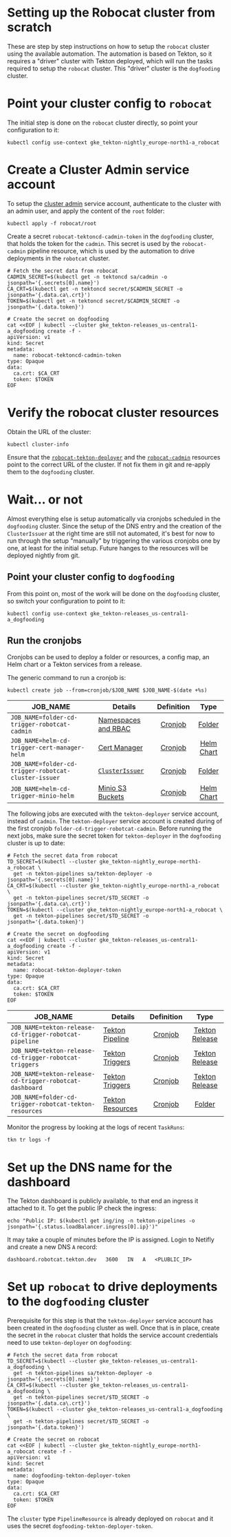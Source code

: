 # Setting up the Robocat cluster from scratch

These are step by step instructions on how to setup the `robocat` cluster using
the available automation. The automation is based on Tekton, so it requires
a "driver" cluster with Tekton deployed, which will run the tasks required to setup
the `robocat` cluster. This "driver" cluster is the `dogfooding` cluster.

# Point your cluster config to `robocat`

The initial step is done on the `robocat` cluster directly, so point your
configuration to it:

```
kubectl config use-context gke_tekton-nightly_europe-north1-a_robocat
```

# Create a Cluster Admin service account

To setup the [cluster admin](root/README.md) service account, authenticate to
the cluster with an admin user, and apply the content of the `root` folder:

```
kubectl apply -f robocat/root
```

Create a secret `robocat-tektoncd-cadmin-token` in the `dogfooding` cluster,
that holds the token for the `cadmin`. This secret is used by the
`robocat-cadmin` pipeline resource, which is used by the automation to drive
deployments in the `robotcat` cluster.

```
# Fetch the secret data from robocat
CADMIN_SECRET=$(kubectl get -n tektoncd sa/cadmin -o jsonpath='{.secrets[0].name}')
CA_CRT=$(kubectl get -n tektoncd secret/$CADMIN_SECRET -o jsonpath='{.data.ca\.crt}')
TOKEN=$(kubectl get -n tektoncd secret/$CADMIN_SECRET -o jsonpath='{.data.token}')

# Create the secret on dogfooding
cat <<EOF | kubectl --cluster gke_tekton-releases_us-central1-a_dogfooding create -f -
apiVersion: v1
kind: Secret
metadata:
  name: robocat-tektoncd-cadmin-token
type: Opaque
data:
  ca.crt: $CA_CRT
  token: $TOKEN
EOF
```

# Verify the robocat cluster resources

Obtain the URL of the cluster:

```
kubectl cluster-info
```

Ensure that the [`robocat-tekton-deployer`](https://github.com/tektoncd/plumbing/blob/5f9cb51b8530f9bfc5e97e235980767ae53cdec9/tekton/resources/cd/clusters.yaml#L57)
and the [`robocat-cadmin`](https://github.com/tektoncd/plumbing/blob/5f9cb51b8530f9bfc5e97e235980767ae53cdec9/tekton/resources/cd/clusters.yaml#L77) resources point to the correct URL of the cluster.
If not fix them in git and re-apply them to the `dogfooding` cluster.

# Wait... or not

Almost everything else is setup automatically via cronjobs scheduled in the
`dogfooding` cluster. Since the setup of the DNS entry and the creation of the
`ClusterIssuer` at the right time are still not automated, it's best for now
to run through the setup "manually" by triggering the various cronjobs
one by one, at least for the initial setup.
Future hanges to the resources will be deployed nightly from git.

## Point your cluster config to `dogfooding`

From this point on, most of the work will be done on the `dogfooding` cluster,
so switch your configuration to point to it:

```
kubectl config use-context gke_tekton-releases_us-central1-a_dogfooding
```

## Run the cronjobs

Cronjobs can be used to deploy a folder or resources, a config map, an Helm
chart or a Tekton services from a release.

The generic command to run a cronjob is:
```
kubectl create job --from=cronjob/$JOB_NAME $JOB_NAME-$(date +%s)
```

JOB_NAME | Details | Definition | Type
---------|---------|:----------:|:----:
`JOB_NAME=folder-cd-trigger-robotcat-cadmin`| [Namespaces and RBAC](cadmin/README.md) | [Cronjob](../tekton/cronjobs/robocat-cadmin-cron) | [Folder](../tekton/cronjobs/folder-cd-cron-base)
`JOB_NAME=helm-cd-trigger-cert-manager-helm` | [Cert Manager](https://github.com/jetstack/cert-manager) | [Cronjob](../tekton/cronjobs/robocat-cert-manager-helm-cron) | [Helm Chart](../tekton/cronjobs/helm-cd-cron-base)
`JOB_NAME=folder-cd-trigger-robotcat-cluster-issuer` | [`ClusterIssuer`](./certificates/README.md) | [Cronjob](../tekton/cronjobs/robocat-certificates-on-demand) | [Folder](../tekton/cronjobs/folder-cd-cron-base)
`JOB_NAME=helm-cd-trigger-minio-helm` | [Minio S3 Buckets](certificates/README.md) | [Cronjob](../tekton/cronjobs/minio-helm-cron) | [Helm Chart](../tekton/cronjobs/helm-cd-cron-base)


The following jobs are executed with the `tekton-deployer` service account,
instead of `cadmin`. The `tekton-deployer` service account is created during
of the first cronjob `folder-cd-trigger-robotcat-cadmin`.
Before running the next jobs, make sure the secret token for `tekton-deployer`
in the `dogfooding` cluster is up to date:

```
# Fetch the secret data from robocat
TD_SECRET=$(kubectl --cluster gke_tekton-nightly_europe-north1-a_robocat \
  get -n tekton-pipelines sa/tekton-deployer -o jsonpath='{.secrets[0].name}')
CA_CRT=$(kubectl --cluster gke_tekton-nightly_europe-north1-a_robocat \
  get -n tekton-pipelines secret/$TD_SECRET -o jsonpath='{.data.ca\.crt}')
TOKEN=$(kubectl --cluster gke_tekton-nightly_europe-north1-a_robocat \
  get -n tekton-pipelines secret/$TD_SECRET -o jsonpath='{.data.token}')

# Create the secret on dogfooding
cat <<EOF | kubectl --cluster gke_tekton-releases_us-central1-a_dogfooding create -f -
apiVersion: v1
kind: Secret
metadata:
  name: robocat-tekton-deployer-token
type: Opaque
data:
  ca.crt: $CA_CRT
  token: $TOKEN
EOF
```

JOB_NAME | Details | Definition | Type
---------|---------|:----------:|:----:
`JOB_NAME=tekton-release-cd-trigger-robotcat-pipeline` | [Tekton Pipeline](https://github.com/tektoncd/pipeline) | [Cronjob](../tekton/cronjobs/robocat-pipeline-deploy-latest-cron) | [Tekton Release](../tekton/cronjobs/tekton-service-cd-cron-base)
`JOB_NAME=tekton-release-cd-trigger-robotcat-triggers` | [Tekton Triggers](https://github.com/tektoncd/triggers) | [Cronjob](../tekton/cronjobs/robocat-triggers-deploy-latest-cron) | [Tekton Release](../tekton/cronjobs/tekton-service-cd-cron-base)
`JOB_NAME=tekton-release-cd-trigger-robotcat-dashboard` | [Tekton Triggers](https://github.com/tektoncd/dashboard) | [Cronjob](../tekton/cronjobs/robocat-dashboard-deploy-latest-cron) | [Tekton Release](../tekton/cronjobs/tekton-service-cd-cron-base)
`JOB_NAME=folder-cd-trigger-robotcat-tekton-resources`| [Tekton Resources](cadmin/README.md) | [Cronjob](../tekton/cronjobs/robocat-plumbing-tekton-resources-cron) | [Folder](../tekton/cronjobs/folder-cd-cron-base)

Monitor the progress by looking at the logs of recent `TaskRuns`:

```
tkn tr logs -f
```

# Set up the DNS name for the dashboard

The Tekton dashboard is publicly available, to that end an ingress it attached
to it. To get the public IP check the ingress:

```
echo "Public IP: $(kubectl get ing/ing -n tekton-pipelines -o jsonpath='{.status.loadBalancer.ingress[0].ip}')"
```

It may take a couple of minutes before the IP is assigned.
Login to Netifly and create a new DNS `A` record:

```
dashboard.robotcat.tekton.dev   3600   IN   A   <PLUBLIC_IP>
```

# Set up `robocat` to drive deployments to the `dogfooding` cluster

Prerequisite for this step is that the `tekton-deployer` service account has
been created in the `dogfooding` cluster as well. Once that is in place, create
the secret in the `robocat` cluster that holds the service account credentials
need to use `tekton-deployer` on `dogfooding`:

```
# Fetch the secret data from robocat
TD_SECRET=$(kubectl --cluster gke_tekton-releases_us-central1-a_dogfooding \
  get -n tekton-pipelines sa/tekton-deployer -o jsonpath='{.secrets[0].name}')
CA_CRT=$(kubectl --cluster gke_tekton-releases_us-central1-a_dogfooding \
  get -n tekton-pipelines secret/$TD_SECRET -o jsonpath='{.data.ca\.crt}')
TOKEN=$(kubectl --cluster gke_tekton-releases_us-central1-a_dogfooding \
  get -n tekton-pipelines secret/$TD_SECRET -o jsonpath='{.data.token}')

# Create the secret on robocat
cat <<EOF | kubectl --cluster gke_tekton-nightly_europe-north1-a_robocat create -f -
apiVersion: v1
kind: Secret
metadata:
  name: dogfooding-tekton-deployer-token
type: Opaque
data:
  ca.crt: $CA_CRT
  token: $TOKEN
EOF
```

The `cluster` type `PipelineResource` is already deployed on `robocat` and it
uses the secret `dogfooding-tekton-deployer-token`.
